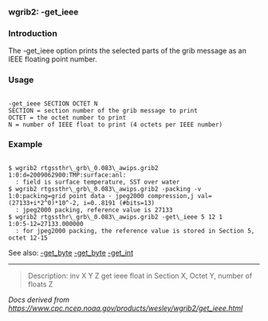 
### wgrib2: -get\_ieee



### Introduction



The -get\_ieee option prints 
the selected parts of the grib message as an IEEE floating
point number.



### Usage




```

-get_ieee SECTION OCTET N
SECTION = section number of the grib message to print
OCTET = the octet number to print
N = number of IEEE float to print (4 octets per IEEE number)

```

### Example



```

$ wgrib2 rtgssthr\_grb\_0.083\_awips.grib2
1:0:d=2009062900:TMP:surface:anl:
  : field is surface temperature, SST over water
$ wgrib2 rtgssthr\_grb\_0.083\_awips.grib2 -packing -v
1:0:packing=grid point data - jpeg2000 compression,j val=(27133+i*2^0)*10^-2, i=0..8191 (#bits=13)
  : jpeg2000 packing, reference value is 27133
$ wgrib2 rtgssthr\_grb\_0.083\_awips.grib2 -get\_ieee 5 12 1
1:0:5-12=27133.000000
  : for jpeg2000 packing, the reference value is stored in Section 5, octet 12-15

```

See also: 
[-get\_byte](get_byte.html)
[-get\_byte](get_hex.html)
[-get\_int](get_int.html)




----

>Description: inv   X Y Z  get ieee float in Section X, Octet Y, number of floats Z

_Docs derived from <https://www.cpc.ncep.noaa.gov/products/wesley/wgrib2/get_ieee.html>_